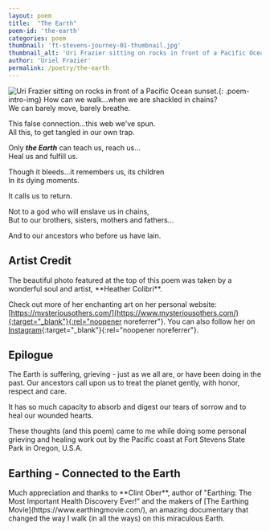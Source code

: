 ```yaml
---
layout: poem
title:  "The Earth"
poem-id: 'the-earth'
categories: poem
thumbnail: 'ft-stevens-journey-01-thumbnail.jpg'
thumbnail_alt: 'Uri Frazier sitting on rocks in front of a Pacific Ocean sunset'
author: 'Uriel Frazier'
permalink: /poetry/the-earth
---
```

![Uri Frazier sitting on rocks in front of a Pacific Ocean sunset.]({{site.url}}/{{site.images_path}}ft-stevens-journey-01-small.jpg 'Photo by Heather Colibri'){: .poem-intro-img}
How can we walk...when we are shackled in chains?  
We can barely move, barely breathe.

This false connection...this web we've spun.  
All this, to get tangled in our own trap.

Only ***the Earth*** can teach us, reach us...  
Heal us and fulfill us.

Though it bleeds...it remembers us, its children  
In its dying moments.

It calls us to return.

Not to a god who will enslave us in chains,  
But to our brothers, sisters, mothers and fathers...

And to our ancestors who before us have lain.

<aside markdown=1 class="artist-credit">
<h2>Artist Credit</h2>
The beautiful photo featured at the top of this poem was taken by a wonderful soul and artist, **Heather Colibri**.  

Check out more of her enchanting art on her personal website: [https://mysteriousothers.com/](https://www.mysteriousothers.com/){:target="_blank"}{:rel="noopener noreferrer"}. You can also follow her on [Instagram](https://www.instagram.com/mysteriousothers/){:target="_blank"}{:rel="noopener noreferrer"}.
</aside>
<aside markdown=1 class="artist-credit">
<h2>Epilogue</h2>
The Earth is suffering, grieving - just as we all are, or have been doing in the past. Our ancestors call upon us to treat the planet gently, with honor, respect and care. 

It has so much capacity to absorb and digest our tears of sorrow and to heal our wounded hearts. 

These thoughts (and this poem) came to me while doing some personal grieving and healing work out by the Pacific coast at Fort Stevens State Park in Oregon, U.S.A.
</aside>
<aside markdown=1 class="artist-credit">
<h2>Earthing - Connected to the Earth</h2>
Much appreciation and thanks to **Clint Ober**, author of "Earthing: The Most Important Health Discovery Ever!" and the makers of [The Earthing Movie](https://www.earthingmovie.com/), an amazing documentary that changed the way I walk (in all the ways) on this miraculous Earth. 
</aside>
